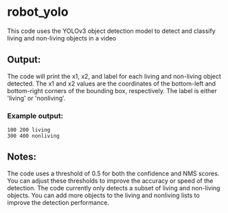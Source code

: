 # robot_yolo

This code uses the YOLOv3 object detection model to detect and classify living and non-living objects in a video

## Output:

The code will print the x1, x2, and label for each living and non-living object detected. The x1 and x2 values are the coordinates of the bottom-left and bottom-right corners of the bounding box, respectively. The label is either 'living' or 'nonliving'.

### Example output:
```
100 200 living
300 400 nonliving
```
## Notes:

The code uses a threshold of 0.5 for both the confidence and NMS scores. You can adjust these thresholds to improve the accuracy or speed of the detection.
The code currently only detects a subset of living and non-living objects. You can add more objects to the living and nonliving lists to improve the detection performance.
